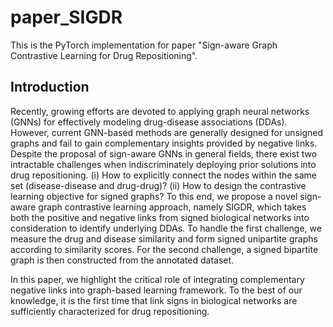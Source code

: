 # paper_SIGDR

This is the PyTorch implementation for paper "Sign-aware Graph Contrastive Learning for Drug Repositioning".

## Introduction

Recently, growing efforts are devoted to applying graph neural networks (GNNs) for effectively modeling drug-disease associations (DDAs). However, current GNN-based methods are generally designed for unsigned graphs and fail to gain complementary insights provided by negative links. Despite the proposal of sign-aware GNNs in general fields, there exist two intractable challenges when indiscriminately deploying prior solutions into drug repositioning. (i) How to explicitly connect the nodes within the same set (disease-disease and drug-drug)? (ii) How to design the contrastive learning objective for signed graphs? To this end, we propose a novel sign-aware graph contrastive learning approach, namely SIGDR, which takes both the positive and negative links from signed biological networks into consideration to identify underlying DDAs. To handle the first challenge, we measure the drug and disease similarity and form signed unipartite graphs according to similarity scores. For the second challenge, a signed bipartite graph is then constructed from the annotated dataset. 

In this paper, we highlight the critical role of integrating complementary negative links into graph-based learning framework. To the best of our knowledge, it is the first time that link signs in biological networks are sufficiently characterized for drug repositioning.
